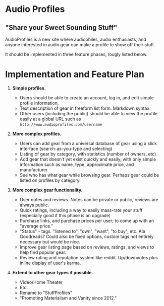 Audio Profiles
==============
"Share your Sweet Sounding Stuff"
--------------------------------

AudioProfiles is a new site where audiophiles, audio enthusiasts, and anyone interested in audio gear can make a profile to show off their stuff.

It should be implemented in three feature phases, rougly listed below.

Implementation and Feature Plan
===============================

1. **Simple profiles.**
	- Users should be able to create an account, log in, and edit simple profile information, 
	- Text description of gear in freeform list form. Markdown syntax. 
	- Other users (including the public) should be able to view the profile easily at a global URL such as `http://www.audioprofiles.com/username`

2. **More complex profiles.**
	- Users can add gear from a universal database of gear using a slick interface (search-as-you-type and selecting)
	- Listing of gear by category, with statistics (number of owners, etc)
	- Add gear that doesn't yet exist quickly and easily, with only simple information such as name, type, approximate price, and manufacturer.
	- See who has what gear while browsing gear. Perhaps gear could be listed on profiles by category.

3. **More complex gear functionality.**
	- User notes and reviews. Notes can be private or public, reviews are always public.
	- Quick ratings, including a way to easily mass-rate your stuff (especially good if this phase is an upgrade)
	- Purchase links, and purchase prices per user; to come up with an "average price."
	- "Status" - tags. "listened to", "own", "want", "to buy", etc. Ala Goodreads? Could also be fixed options, custom tags not entirely necessary but would be nice.
	- Improve gear listing page based on reviews, ratings, and views to help find popular gear.
	- Review rating and reputation system like reddit. Up/downvotes plus inline display of user's karma.

4. **Extend to other gear types if possible.**
	- Video/Home Theater
	- Etc.
	- Rename to "StuffProfiles"
	- "Promoting Materialism and Vanity since 2012."